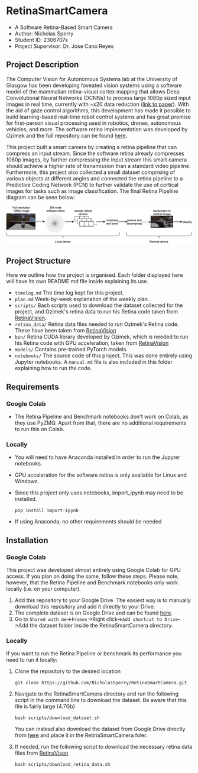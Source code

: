# RetinaSmartCamera

* A Software Retina-Based Smart Camera
* Author: Nicholas Sperry
* Student ID: 2306707s
* Project Supervisor: Dr. Jose Cano Reyes

## Project Description
The Computer Vision for Autonomous Systems lab at the University of Glasgow has been developing foveated vision systems using a software model of the mammalian retina-visual cortex mapping that allows Deep Convolutional Neural Networks (DCNNs) to process large 1080p sized input images in real time, currently with ~x20 data reduction ([link to paper](https://www.frontiersin.org/articles/10.3389/fncel.2019.00036/full)). With the aid of gaze control algorithms, this development has made it possible to build learning-based real-time robot control systems and has great promise for first-person visual processing used in robotics, drones, autonomous vehicles, and more. The software retina implementation was developed by Ozimek and the full repository can be found [here](https://github.com/Pozimek/RetinaVision).

This project built a smart camera by creating a retina pipeline that can compress an input stream. Since the software retina already compresses 1080p images, by further compressing the input stream this smart camera should achieve a higher rate of transmission than a standard video pipeline. Furthermore, this project also collected a small dataset comprising of various objects at different angles and connected the retina pipeline to a Predictive Coding Network (PCN) to further validate the use of cortical images for tasks such as image classification. The final Retina Pipeline diagram can be seen below:

![image](retina_pipeline_image.png)

## Project Structure
Here we outline how the project is organised. Each folder displayed here will have its own README.md file inside explaining its use.
* `timelog.md` The time log kept for this project.
* `plan.md` Week-by-week explanation of the weekly plan.
* `scripts/` Bash scripts used to download the dataset collected for the project, and Ozimek's retina data to run his Retina code taken from [RetinaVision](https://github.com/Pozimek/RetinaVision).
* `retina_data/` Retina data files needed to run Ozimek's Retina code. These have been taken from [RetinaVision](https://github.com/Pozimek/RetinaVision/tree/master/data)
* `bin/` Retina CUDA library developed by Ozimek, which is needed to run his Retina code with GPU acceleration, taken from [RetinaVision](https://github.com/Pozimek/RetinaVision/tree/master/bin)
* `models/` Contains pre-trained PyTorch models.
* `notebooks/` The source code of this project. This was done entirely using Jupyter notebooks. A `manual.md` file is also included in this folder explaining how to run the code.

## Requirements
### Google Colab
* The Retina Pipeline and Benchmark notebooks don't work on Colab, as they use PyZMQ. Apart from that, there are no additional requirements to run this on Colab.

### Locally
* You will need to have Anaconda installed in order to run the Jupyter notebooks.
* GPU acceleration for the software retina is only available for Linux and Windows.
* Since this project only uses notebooks, import_ipynb may need to be installed.

      pip install import-ipynb
* If using Anaconda, no other requirements should be needed

## Installation
### Google Colab
This project was developed almost entirely using Google Colab for GPU access. If you plan on doing the same, follow these steps. Please note, however, that the Retina Pipeline and Benchmark notebooks only work locally (i.e. on your computer).
1.  Add this repository to your Google Drive. The easiest way is to manually download this repository and add it directly to your Drive.
2.  The complete dataset is on Google Drive and can be found [here](https://drive.google.com/drive/folders/1UeI7ImDhNBQrdQMNfoMazztBUC9Z8lYT?usp=sharing). 
3.  Go to `Shared with me`->`Frames`->Right click->`Add shortcut to Drive`->Add the dataset folder inside the RetinaSmartCamera directory.

### Locally
If you want to run the Retina Pipeline or benchmark its performance you need to run it locally:
1.  Clone the repository to the desired location

        git clone https://github.com/NicholasSperry/RetinaSmartCamera.git
2.  Navigate to the RetinaSmartCamera directory and run the following script in the command line to download the dataset. Be aware that this file is fairly large (4.7Gb)

        bash scripts/download_dataset.sh
    You can instead also download the dataset from Google Drive directly from [here](https://drive.google.com/drive/folders/1UeI7ImDhNBQrdQMNfoMazztBUC9Z8lYT?usp=sharing) and place it in the RetinaSmartCamera foler.
3.  If needed, run the following script to download the necessary retina data files from [RetinaVison](https://github.com/Pozimek/RetinaVision/tree/master/data)

        bash scripts/download_retina_data.sh

